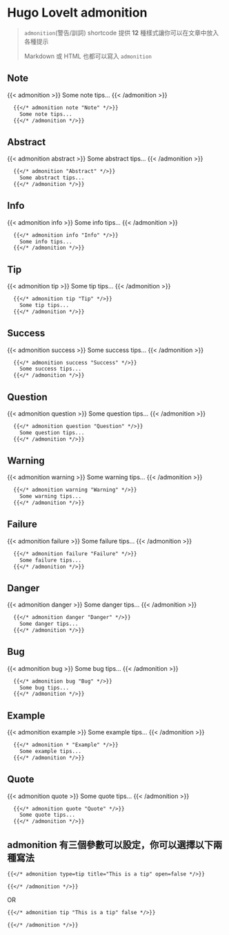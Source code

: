# Hugo LoveIt admonition


<!--more-->

> `admonition`(警告/訓詞) shortcode 提供 **12** 種樣式讓你可以在文章中放入各種提示
>
> Markdown 或 HTML 也都可以寫入 `admonition`

## Note
{{< admonition >}}
  Some note tips...
{{< /admonition >}}
```markdown
  {{</* admonition note "Note" */>}}
    Some note tips...
  {{</* /admonition */>}}
```

## Abstract
{{< admonition abstract >}}
  Some abstract tips...
{{< /admonition >}}
```markdown
  {{</* admonition "Abstract" */>}}
    Some abstract tips...
  {{</* /admonition */>}}
```

## Info
{{< admonition info >}}
  Some info tips...
{{< /admonition >}}
```markdown
  {{</* admonition info "Info" */>}}
    Some info tips...
  {{</* /admonition */>}}
```

## Tip
{{< admonition tip >}}
  Some tip tips...
{{< /admonition >}}
```markdown
  {{</* admonition tip "Tip" */>}}
    Some tip tips...
  {{</* /admonition */>}}
```

## Success
{{< admonition success >}}
  Some success tips...
{{< /admonition >}}
```markdown
  {{</* admonition success "Success" */>}}
    Some success tips...
  {{</* /admonition */>}}
```

## Question
{{< admonition question >}}
  Some question tips...
{{< /admonition >}}
```markdown
  {{</* admonition question "Question" */>}}
    Some question tips...
  {{</* /admonition */>}}
```

## Warning
{{< admonition warning >}}
  Some warning tips...
{{< /admonition >}}
```markdown
  {{</* admonition warning "Warning" */>}}
    Some warning tips...
  {{</* /admonition */>}}
```

## Failure
{{< admonition failure >}}
  Some failure tips...
{{< /admonition >}}
```markdown
  {{</* admonition failure "Failure" */>}}
    Some failure tips...
  {{</* /admonition */>}}
```

## Danger
{{< admonition danger >}}
  Some danger tips...
{{< /admonition >}}
```markdown
  {{</* admonition danger "Danger" */>}}
    Some danger tips...
  {{</* /admonition */>}}
```

## Bug
{{< admonition bug >}}
  Some bug tips...
{{< /admonition >}}
```markdown
  {{</* admonition bug "Bug" */>}}
    Some bug tips...
  {{</* /admonition */>}}
```

## Example
{{< admonition example >}}
  Some example tips...
{{< /admonition >}}
```markdown
  {{</* admonition * "Example" */>}}
    Some example tips...
  {{</* /admonition */>}}
```

## Quote
{{< admonition quote >}}
  Some quote tips...
{{< /admonition >}}
```markdown
  {{</* admonition quote "Quote" */>}}
    Some quote tips...
  {{</* /admonition */>}}
```

## admonition 有三個參數可以設定，你可以選擇以下兩種寫法

```markdown
{{</* admonition type=tip title="This is a tip" open=false */>}}

{{</* /admonition */>}}
```
OR
```markdown
{{</* admonition tip "This is a tip" false */>}}

{{</* /admonition */>}}
```
